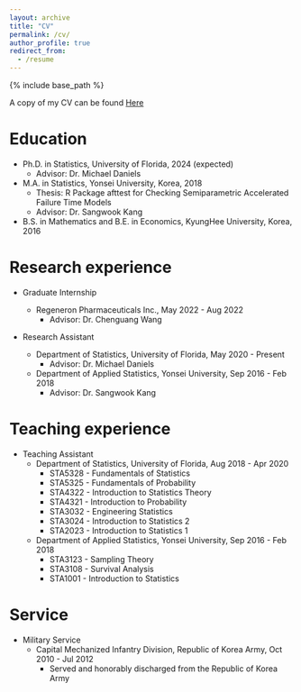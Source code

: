 ```yaml
---
layout: archive
title: "CV"
permalink: /cv/
author_profile: true
redirect_from:
  - /resume
---
```


{% include base_path %}

A copy of my CV can be found [Here](http://woojungbae.github.io/files/CV.pdf)

Education
======
* Ph.D. in Statistics, University of Florida, 2024 (expected)
  - Advisor: Dr. Michael Daniels
* M.A. in Statistics, Yonsei University, Korea, 2018
  - Thesis: R Package afttest for Checking Semiparametric Accelerated Failure Time Models
  - Advisor: Dr. Sangwook Kang
* B.S. in Mathematics and B.E. in Economics, KyungHee University, Korea, 2016

Research experience
======
* Graduate Internship
  - Regeneron Pharmaceuticals Inc., May 2022 - Aug 2022
    + Advisor: Dr. Chenguang Wang

* Research Assistant
  - Department of Statistics, University of Florida, May 2020 - Present
    + Advisor: Dr. Michael Daniels
  - Department of Applied Statistics, Yonsei University, Sep 2016 - Feb 2018 
    + Advisor: Dr. Sangwook Kang

Teaching experience
======
* Teaching Assistant
  - Department of Statistics, University of Florida, Aug 2018 - Apr 2020
    + STA5328 - Fundamentals of Statistics
    + STA5325 - Fundamentals of Probability
    + STA4322 - Introduction to Statistics Theory
    + STA4321 - Introduction to Probability
    + STA3032 - Engineering Statistics
    + STA3024 - Introduction to Statistics 2
    + STA2023 - Introduction to Statistics 1
  - Department of Applied Statistics, Yonsei University, Sep 2016 - Feb 2018 
    + STA3123 - Sampling Theory
    + STA3108 - Survival Analysis
    + STA1001 - Introduction to Statistics

Service
======
* Military Service
  - Capital Mechanized Infantry Division, Republic of Korea Army, Oct 2010 - Jul 2012
    + Served and honorably discharged from the Republic of Korea Army

<!--
Work experience
======
* Research Assistant
  - Sep 2016 - Feb 2018
    + Department of Applied Statistics, Yonsei University
    + Statistical inference and application of semiparametric quantile residual life models, National Research Foundation of Korea
    + Supervisor: Dr. Sangwook Kang
  - Sep2016 - Apr2017
    + Department of Applied Statistics, Yonsei University
    + Efficient statistical inferences, computing, and application of semiparametric accelerated failure time models with induced smoothing, National Research Foundation of Korea
    + Supervisor: Dr. Sangwook Kang
-->
<!--
* Military Service
  - Oct2010 - Jul2012
    + Capital Mechanized Infantry Division, Republic of Korea Army
-->
<!--
Teaching experience
======
* Teaching Assistant
  - University of Florida, Department of Statistics
    + STA4322/STA5328 - Introduction to Statistics Theory
    + STA4321/STA5325 - Introduction to Probability
    + STA 3032 - Engineering Statistics
    + STA 2023 - Introduction to Statistics 1
  - Yonsei University, Department of Applied Statistics
    + STA3123 - Sampling Theory
    + STA3108 - Survival Analysis
    + STA1001 - Introduction to Statistics
-->
